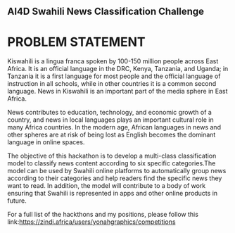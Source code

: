 ## AI4D Swahili News Classification Challenge

# PROBLEM STATEMENT

Kiswahili is a lingua franca spoken by 100-150 million people across East Africa. It is an official language in the DRC, Kenya, Tanzania, and Uganda; in Tanzania it is a first language for most people and the official language of instruction in all schools, while in other countries it is a common second language. News in Kiswahili is an important part of the media sphere in East Africa.

News contributes to education, technology, and economic growth of a country, and news in local languages plays an important cultural role in many Africa countries. In the modern age, African languages in news and other spheres are at risk of being lost as English becomes the dominant language in online spaces.

The objective of this hackathon is to develop a multi-class classification model to classify news content according to six specific categories.The model can be used by Swahili online platforms to automatically group news according to their categories and help readers find the specific news they want to read. In addition, the model will contribute to a body of work ensuring that Swahili is represented in apps and other online products in future.

For a full list of the hackthons and my positions, please follow this link:https://zindi.africa/users/yonahgraphics/competitions
